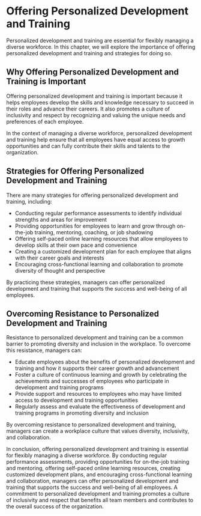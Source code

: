 # Offering Personalized Development and Training

Personalized development and training are essential for flexibly managing a diverse workforce. In this chapter, we will explore the importance of offering personalized development and training and strategies for doing so.

Why Offering Personalized Development and Training is Important
---------------------------------------------------------------

Offering personalized development and training is important because it helps employees develop the skills and knowledge necessary to succeed in their roles and advance their careers. It also promotes a culture of inclusivity and respect by recognizing and valuing the unique needs and preferences of each employee.

In the context of managing a diverse workforce, personalized development and training help ensure that all employees have equal access to growth opportunities and can fully contribute their skills and talents to the organization.

Strategies for Offering Personalized Development and Training
-------------------------------------------------------------

There are many strategies for offering personalized development and training, including:

* Conducting regular performance assessments to identify individual strengths and areas for improvement
* Providing opportunities for employees to learn and grow through on-the-job training, mentoring, coaching, or job shadowing
* Offering self-paced online learning resources that allow employees to develop skills at their own pace and convenience
* Creating a customized development plan for each employee that aligns with their career goals and interests
* Encouraging cross-functional learning and collaboration to promote diversity of thought and perspective

By practicing these strategies, managers can offer personalized development and training that supports the success and well-being of all employees.

Overcoming Resistance to Personalized Development and Training
--------------------------------------------------------------

Resistance to personalized development and training can be a common barrier to promoting diversity and inclusion in the workplace. To overcome this resistance, managers can:

* Educate employees about the benefits of personalized development and training and how it supports their career growth and advancement
* Foster a culture of continuous learning and growth by celebrating the achievements and successes of employees who participate in development and training programs
* Provide support and resources to employees who may have limited access to development and training opportunities
* Regularly assess and evaluate the effectiveness of development and training programs in promoting diversity and inclusion

By overcoming resistance to personalized development and training, managers can create a workplace culture that values diversity, inclusivity, and collaboration.

In conclusion, offering personalized development and training is essential for flexibly managing a diverse workforce. By conducting regular performance assessments, providing opportunities for on-the-job training and mentoring, offering self-paced online learning resources, creating customized development plans, and encouraging cross-functional learning and collaboration, managers can offer personalized development and training that supports the success and well-being of all employees. A commitment to personalized development and training promotes a culture of inclusivity and respect that benefits all team members and contributes to the overall success of the organization.
